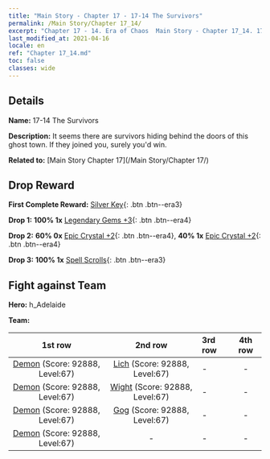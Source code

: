 ```yaml
---
title: "Main Story - Chapter 17 - 17-14 The Survivors"
permalink: /Main Story/Chapter 17_14/
excerpt: "Chapter 17 - 14. Era of Chaos  Main Story - Chapter 17_14. 17-14 The Survivors"
last_modified_at: 2021-04-16
locale: en
ref: "Chapter 17_14.md"
toc: false
classes: wide
---
```


## Details

 **Name:** 17-14 The Survivors

 **Description:** It seems there are survivors hiding behind the doors of this ghost town. If they joined you, surely you'd win.

 **Related to:** [Main Story Chapter 17](/Main Story/Chapter 17/)

## Drop Reward

 **First Complete Reward:** [Silver Key](/Items/con_693/){: .btn .btn--era3}

 **Drop 1:** **100% 1x** [Legendary Gems +3](/Items/mat_58/){: .btn .btn--era4}

 **Drop 2:** **60% 0x** [Epic Crystal +2](/Items/mat_52/){: .btn .btn--era4}, **40% 1x** [Epic Crystal +2](/Items/mat_52/){: .btn .btn--era4}

 **Drop 3:** **100% 1x** [Spell Scrolls](/Items/con_694/){: .btn .btn--era3}


## Fight against Team
 **Hero:** h_Adelaide

 **Team:**


  | 1st row | 2nd row | 3rd row | 4th row |
  |:----:|:----:|:----|:----:|
  | [Demon](/units/Demon/) (Score: 92888, Level:67)  | [Lich](/units/Lich/) (Score: 92888, Level:67)  | - | - |
  | [Demon](/units/Demon/) (Score: 92888, Level:67)  | [Wight](/units/Wight/) (Score: 92888, Level:67)  | - | - |
  | [Demon](/units/Demon/) (Score: 92888, Level:67)  | [Gog](/units/Gog/) (Score: 92888, Level:67)  | - | - |
  | [Demon](/units/Demon/) (Score: 92888, Level:67)  | - | - | - |


